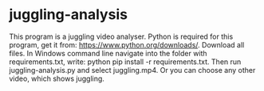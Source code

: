 # juggling-analysis
This program is a juggling video analyser. Python is required for this program, get it from: https://www.python.org/downloads/. Download all files. In Windows command line navigate into the folder with requirements.txt, write: python pip install -r requirements.txt. Then run juggling-analysis.py and select juggling.mp4. Or you can choose any other video, which shows juggling.
